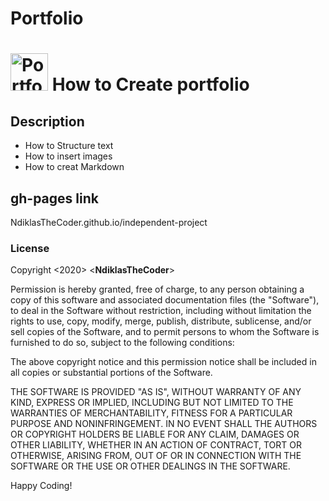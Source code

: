 # Portfolio


# <a href='http://ecogreensolutions.co.ke'><img src='https://cdn.pixabay.com/photo/2017/08/16/11/38/tree-2647471_960_720.png' height='60' alt='Portfoli Logo' /></a> How to Create portfolio



## Description
  * How to Structure text
  * How to insert images
  * How to creat Markdown
  
## gh-pages link
NdiklasTheCoder.github.io/independent-project
  
### License
Copyright <2020> <**NdiklasTheCoder**>

Permission is hereby granted, free of charge, to any person obtaining a copy of this software and associated documentation files (the "Software"), to deal in the Software without restriction, including without limitation the rights to use, copy, modify, merge, publish, distribute, sublicense, and/or sell copies of the Software, and to permit persons to whom the Software is furnished to do so, subject to the following conditions:

The above copyright notice and this permission notice shall be included in all copies or substantial portions of the Software.

THE SOFTWARE IS PROVIDED "AS IS", WITHOUT WARRANTY OF ANY KIND, EXPRESS OR IMPLIED, INCLUDING BUT NOT LIMITED TO THE WARRANTIES OF MERCHANTABILITY, FITNESS FOR A PARTICULAR PURPOSE AND NONINFRINGEMENT. IN NO EVENT SHALL THE AUTHORS OR COPYRIGHT HOLDERS BE LIABLE FOR ANY CLAIM, DAMAGES OR OTHER LIABILITY, WHETHER IN AN ACTION OF CONTRACT, TORT OR OTHERWISE, ARISING FROM, OUT OF OR IN CONNECTION WITH THE SOFTWARE OR THE USE OR OTHER DEALINGS IN THE SOFTWARE.


Happy Coding!
